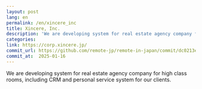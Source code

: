 ```yaml
---
layout: post
lang: en
permalink: /en/xincere_inc
title: Xincere, Inc.
description: 'We are developing system for real estate agency company for high class rooms, including CRM and personal service system for our clients.'
categories: 
link: https://corp.xincere.jp/
commit_url: https://github.com/remote-jp/remote-in-japan/commit/dc0213e5d3bf547e1dd7b4da3b612a689016ef3e
commit_at:  2025-01-16
---
```


<p>We are developing system for real estate agency company for high class rooms, including CRM and personal service system for our clients.</p>
